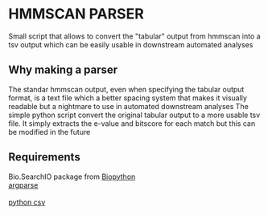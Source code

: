 # HMMSCAN PARSER
Small script that allows to convert the "tabular" output from hmmscan into a tsv output which can be easily usable in downstream automated analyses 

## Why making a parser
The standar hmmscan output, even when specifying the tabular output format, is a text file which a better spacing system that makes it visually readable but a nightmare to use in automated downstream analyses
The simple python script convert the original tabular output to a more usable tsv file. It simply extracts the e-value and bitscore for each match but this can be modified in the future

## Requirements
Bio.SearchIO package from [Biopython](https://biopython.org/)<br> 
[argparse](https://pypi.org/project/argparse/)<br>  
[python csv](https://pypi.org/project/python-csv/)
